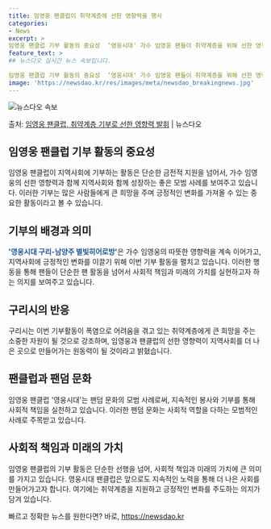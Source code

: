 ```yaml
---
title: 임영웅 팬클럽이 취약계층에 선한 영향력을 행사
categories:
- News
excerpt: >
임영웅 팬클럽 기부 활동의 중요성  ‘영웅시대' 가수 임영웅 팬들이 취약계층을 위해 선한 영향력을 펼치며 아…
feature_text: >
## 뉴스다오 실시간 뉴스 속보입니다.

임영웅 팬클럽 기부 활동의 중요성  ‘영웅시대' 가수 임영웅 팬들이 취약계층을 위해 선한 영향력을 펼치며 아…
image: 'https://newsdao.kr/res/images/meta/newsdao_breakingnews.jpg'
---
```


![뉴스다오 속보](https://newsdao.kr/res/images/meta/newsdao_breakingnews.jpg)

<p>출처: <a href="https://newsdao.kr/4399" rel="dofollow">임영웅 팬클럽, 취약계층 기부로 선한 영향력 발휘</a> | 뉴스다오</p>

<h2 data-ke-size="size26">임영웅 팬클럽 기부 활동의 중요성</h2>
임영웅 팬클럽이 지역사회에 기부하는 활동은 단순한 금전적 지원을 넘어서, 가수 임영웅의 선한 영향력과 함께 지역사회와 함께 성장하는 좋은 모범 사례를 보여주고 있습니다. 이러한 기부는 많은 사람들에게 큰 희망을 주며 긍정적인 변화를 가져올 수 있는 중요한 활동이라고 볼 수 있습니다.

<h2 data-ke-size="size26">기부의 배경과 의미</h2>
<b><span style="color: #1a5490;">'영웅시대 구리-남양주 별빛히어로방'</span></b>은 가수 임영웅의 따뜻한 영향력을 계속 이어가고, 지역사회에 긍정적인 변화를 이끌기 위해 이번 기부 활동을 펼치고 있습니다. 이러한 행동을 통해 팬들이 단순한 팬 활동을 넘어서 사회적 책임과 미래의 가치를 실현하고자 하는 의지를 보여주고 있습니다.

<h2 data-ke-size="size26">구리시의 반응</h2>
구리시는 이번 기부활동이 폭염으로 어려움을 겪고 있는 취약계층에게 큰 희망을 주는 소중한 자원이 될 것으로 강조하며, 임영웅과 팬클럽의 선한 영향력이 지역사회를 더 나은 곳으로 만들어가는 원동력이 될 것이라고 밝혔습니다.

<h2 data-ke-size="size26">팬클럽과 팬덤 문화</h2>
임영웅 팬클럽 '영웅시대'는 팬덤 문화의 모범 사례로써, 지속적인 봉사와 기부를 통해 사회적 책임을 실천하고 있습니다. 이러한 팬덤 문화는 사회적 역할을 다하는 모범적인 사례로 주목받고 있습니다.

<h2 data-ke-size="size26">사회적 책임과 미래의 가치</h2>
임영웅 팬클럽의 기부 활동은 단순한 선행을 넘어, 사회적 책임과 미래의 가치에 큰 의미를 가지고 있습니다. 영웅시대 팬클럽은 앞으로도 지속적인 노력을 통해 더 나은 사회를 만들어가고자 합니다. 여기에는 취약계층을 지원하고 긍정적인 변화를 주도하는 의지가 담겨 있습니다. 

빠르고 정확한 뉴스를 원한다면? 바로, <a href="https://newsdao.kr" rel="dofollow">https://newsdao.kr</a>


    
